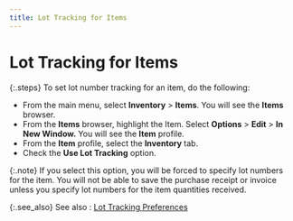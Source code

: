 ```yaml
---
title: Lot Tracking for Items
---
```


# Lot Tracking for Items


{:.steps}
To set lot number tracking for an item, do  the following:

- From the main  menu, select **Inventory** > **Items**. You will see the **Items**  browser.
- From the **Items** browser, highlight the Item. Select  **Options** > **Edit**  > **In New Window.** You will see  the **Item** profile.
- From the **Item** profile, select the **Inventory** tab.
- Check the **Use Lot Tracking** option.



{:.note}
If you select this option, you will be forced to specify  lot numbers for the item. You will not be able to save the purchase receipt  or invoice unless you specify lot numbers for the item quantities received.


{:.see_also}
See also
: [Lot Tracking  Preferences]({{site.wm_baseurl}}/lot-number-tracking/lot_tracking_preferences.html)
